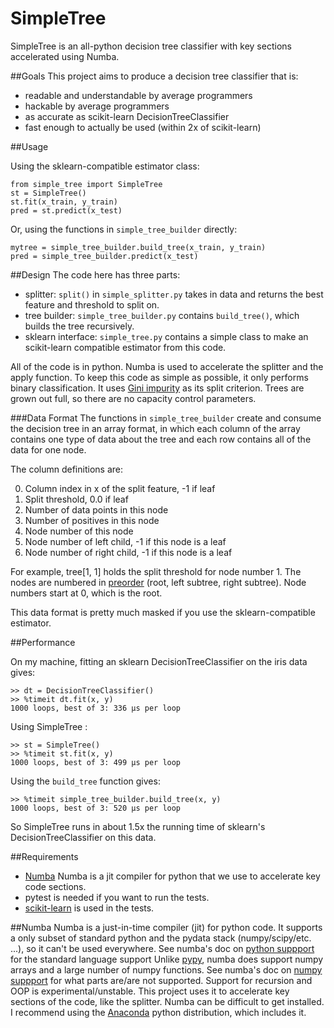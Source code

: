 # SimpleTree
SimpleTree is an all-python decision tree classifier with key sections accelerated using Numba.

##Goals
This project aims to produce a decision tree classifier that is:   

* readable and understandable by average programmers
* hackable by average programmers
* as accurate as scikit-learn DecisionTreeClassifier
* fast enough to actually be used (within 2x of scikit-learn)

##Usage

Using the sklearn-compatible estimator class:

    from simple_tree import SimpleTree
    st = SimpleTree()
    st.fit(x_train, y_train)
    pred = st.predict(x_test)

Or, using the functions in `simple_tree_builder` directly:     

    mytree = simple_tree_builder.build_tree(x_train, y_train)
    pred = simple_tree_builder.predict(x_test)

##Design
The code here has three parts:

* splitter: `split()` in `simple_splitter.py` takes in data and returns the best feature and threshold to split on.
* tree builder: `simple_tree_builder.py` contains `build_tree()`, which builds the tree recursively.
* sklearn interface: `simple_tree.py` contains a simple class to make an scikit-learn 
compatible estimator from this code.

All of the code is in python.
Numba is used to accelerate the splitter and the apply function.
To keep this code as simple as possible, it only performs binary classification.
It uses [Gini impurity](https://en.wikipedia.org/wiki/Decision_tree_learning#Gini_impurity) as its split criterion. 
Trees are grown out full, so there are no capacity control parameters.

###Data Format
The functions in `simple_tree_builder` create and consume the decision tree in an array format,
in which each column of the array contains one type of data about the tree and each row contains 
all of the data for one node.   

The column definitions are:

0. Column index in x of the split feature, -1 if leaf
1. Split threshold, 0.0 if leaf
2. Number of data points in this node
3. Number of positives in this node
4. Node number of this node
5. Node number of left child, -1 if this node is a leaf
6. Node number of right child, -1 if this node is a leaf 

For example, tree[1, 1] holds the split threshold for node number 1.
The nodes are numbered in [preorder](https://en.wikipedia.org/wiki/Tree_traversal#Pre-order) (root, left subtree, right subtree). 
Node numbers start at 0, which is the root.    

This data format is pretty much masked if you use the sklearn-compatible estimator.

##Performance

On my machine, fitting an sklearn DecisionTreeClassifier on the iris data gives:

    >> dt = DecisionTreeClassifier()
    >> %timeit dt.fit(x, y)
    1000 loops, best of 3: 336 µs per loop

Using SimpleTree :

    >> st = SimpleTree()
    >> %timeit st.fit(x, y)
    1000 loops, best of 3: 499 µs per loop

Using the `build_tree` function gives:

    >> %timeit simple_tree_builder.build_tree(x, y)
    1000 loops, best of 3: 520 µs per loop

So SimpleTree runs in about 1.5x the running time of sklearn's DecisionTreeClassifier on this data.

##Requirements
* [Numba](http://numba.pydata.org/numba-doc/dev/index.html) Numba is a jit compiler for python that we use to accelerate key code sections.
* pytest is needed if you want to run the tests.
* [scikit-learn](http://scikit-learn.org/stable/index.html) is used in the tests.

##Numba
Numba is a just-in-time compiler (jit) for python code.
It supports a only subset of standard python and the pydata stack (numpy/scipy/etc. ...), 
so it can't be used everywhere.
See numba's doc on [python suppport](http://numba.pydata.org/numba-doc/dev/reference/pysupported.html) for the standard language support
Unlike [pypy](https://pypy.org/), numba does support numpy arrays and a large number of numpy functions. 
See numba's doc on [numpy suppport](http://numba.pydata.org/numba-doc/dev/reference/numpysupported.html) for what parts are/are not supported.
Support for recursion and OOP is experimental/unstable.
This project uses it to accelerate key sections of the code, like the splitter.
Numba can be difficult to get installed. 
I recommend using the [Anaconda](https://docs.continuum.io/anaconda/) python distribution, which includes it.

